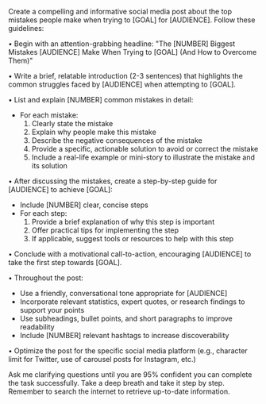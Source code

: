 Create a compelling and informative social media post about the top mistakes people make when trying to [GOAL] for [AUDIENCE]. Follow these guidelines:

• Begin with an attention-grabbing headline: "The [NUMBER] Biggest Mistakes [AUDIENCE] Make When Trying to [GOAL] (And How to Overcome Them)"

• Write a brief, relatable introduction (2-3 sentences) that highlights the common struggles faced by [AUDIENCE] when attempting to [GOAL].

• List and explain [NUMBER] common mistakes in detail:
  - For each mistake:
    1. Clearly state the mistake
    2. Explain why people make this mistake
    3. Describe the negative consequences of the mistake
    4. Provide a specific, actionable solution to avoid or correct the mistake
    5. Include a real-life example or mini-story to illustrate the mistake and its solution

• After discussing the mistakes, create a step-by-step guide for [AUDIENCE] to achieve [GOAL]:
  - Include [NUMBER] clear, concise steps
  - For each step:
    1. Provide a brief explanation of why this step is important
    2. Offer practical tips for implementing the step
    3. If applicable, suggest tools or resources to help with this step

• Conclude with a motivational call-to-action, encouraging [AUDIENCE] to take the first step towards [GOAL].

• Throughout the post:
  - Use a friendly, conversational tone appropriate for [AUDIENCE]
  - Incorporate relevant statistics, expert quotes, or research findings to support your points
  - Use subheadings, bullet points, and short paragraphs to improve readability
  - Include [NUMBER] relevant hashtags to increase discoverability

• Optimize the post for the specific social media platform (e.g., character limit for Twitter, use of carousel posts for Instagram, etc.)

Ask me clarifying questions until you are 95% confident you can complete the task successfully. Take a deep breath and take it step by step. Remember to search the internet to retrieve up-to-date information.
